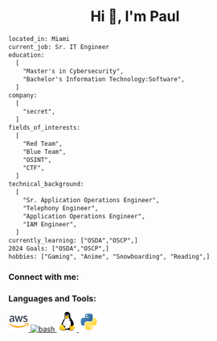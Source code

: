 <!--
**pruji/pruji** is a ✨ _special_ ✨ repository because its `README.md` (this file) appears on your GitHub profile.
-->
<h1 align="center">Hi 👋, I'm Paul</h1>

```
located_in: Miami
current_job: Sr. IT Engineer
education:
  [
    "Master's in Cybersecurity",
    "Bachelor's Information Technology:Software",
  ]
company:
  [
    "secret",
  ]
fields_of_interests:
  [
    "Red Team",
    "Blue Team",
    "OSINT",
    "CTF",
  ]
technical_background:
  [
    "Sr. Application Operations Engineer",
    "Telephony Engineer",
    "Application Operations Engineer",
    "IAM Engineer",
  ]
currently_learning: ["OSDA","OSCP",]
2024 Goals: ["OSDA","OSCP",]
hobbies: ["Gaming", "Anime", "Snowboarding", "Reading",]
```

<h3 align="left">Connect with me:</h3>
<p align="left">
</p>

<h3 align="left">Languages and Tools:</h3>
<p align="left"> <a href="https://aws.amazon.com" target="_blank" rel="noreferrer"> <img src="https://raw.githubusercontent.com/devicons/devicon/master/icons/amazonwebservices/amazonwebservices-original-wordmark.svg" alt="aws" width="40" height="40"/> </a> <a href="https://www.gnu.org/software/bash/" target="_blank" rel="noreferrer"> <img src="https://www.vectorlogo.zone/logos/gnu_bash/gnu_bash-icon.svg" alt="bash" width="40" height="40"/> </a> <a href="https://www.linux.org/" target="_blank" rel="noreferrer"> <img src="https://raw.githubusercontent.com/devicons/devicon/master/icons/linux/linux-original.svg" alt="linux" width="40" height="40"/> </a> <a href="https://www.python.org" target="_blank" rel="noreferrer"> <img src="https://raw.githubusercontent.com/devicons/devicon/master/icons/python/python-original.svg" alt="python" width="40" height="40"/> </a> </p>
